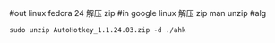 #out
linux fedora 24 解压 zip
#in
google linux  解压 zip
man unzip
#alg
```
sudo unzip AutoHotkey_1.1.24.03.zip -d ./ahk
```
